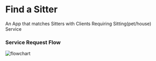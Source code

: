 # Find a Sitter
An App that matches Sitters with Clients Requiring Sitting(pet/house) Service

<!--# usage, installation, requirements -->

### Service Request Flow
![flowchart](https://github.com/user-attachments/assets/2fde814b-62b6-4bba-8f0f-807db9a5b24d)
